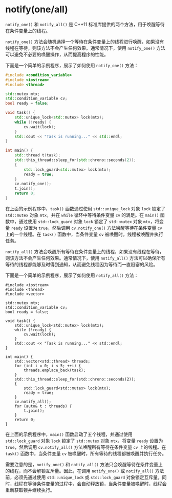 # notify(one/all)

`notify_one()` 和 `notify_all()` 是 C++11 标准库提供的两个方法，用于唤醒等待在条件变量上的线程。

`notify_one()` 方法会随机选择一个等待在条件变量上的线程进行唤醒，如果没有线程在等待，则该方法不会产生任何效果。通常情况下，使用 `notify_one()` 方法可以避免不必要的唤醒操作，从而提高程序的性能。

下面是一个简单的示例程序，展示了如何使用 `notify_one()` 方法：

```c++
#include <condition_variable>
#include <iostream>
#include <thread>

std::mutex mtx;
std::condition_variable cv;
bool ready = false;

void task() {
    std::unique_lock<std::mutex> lock(mtx);
    while (!ready) {
        cv.wait(lock);
    }
    std::cout << "Task is running..." << std::endl;
}

int main() {
    std::thread t(task);
    std::this_thread::sleep_for(std::chrono::seconds(2));
    {
        std::lock_guard<std::mutex> lock(mtx);
        ready = true;
    }
    cv.notify_one();
    t.join();
    return 0;
}
```

在上面的示例程序中，`task()` 函数通过使用 `std::unique_lock` 对象 `lock` 锁定了 `std::mutex` 对象 `mtx`，并在 `while` 循环中等待条件变量 `cv` 的满足。在 `main()` 函数中，通过使用 `std::lock_guard` 对象 `lock` 锁定了 `std::mutex` 对象 `mtx`，将变量 `ready` 设置为 `true`，然后调用 `cv.notify_one()` 方法唤醒等待在条件变量 `cv` 上的一个线程。在 `task()` 函数中，当条件变量 `cv` 被唤醒时，线程被唤醒并执行任务。

`notify_all()` 方法会唤醒所有等待在条件变量上的线程，如果没有线程在等待，则该方法不会产生任何效果。通常情况下，使用 `notify_all()` 方法可以确保所有等待的线程都能够及时得到通知，从而避免线程因为等待而一直阻塞的风险。

下面是一个简单的示例程序，展示了如何使用 `notify_all()` 方法：

```#include <condition_variable>
#include <iostream>
#include <thread>
#include <vector>

std::mutex mtx;
std::condition_variable cv;
bool ready = false;

void task() {
    std::unique_lock<std::mutex> lock(mtx);
    while (!ready) {
        cv.wait(lock);
    }
    std::cout << "Task is running..." << std::endl;
}

int main() {
    std::vector<std::thread> threads;
    for (int i = 0; i < 5; ++i) {
        threads.emplace_back(task);
    }
    std::this_thread::sleep_for(std::chrono::seconds(2));
    {
        std::lock_guard<std::mutex> lock(mtx);
        ready = true;
    }
    cv.notify_all();
    for (auto& t : threads) {
        t.join();
    }
    return 0;
}
```

在上面的示例程序中，`main()` 函数启动了五个线程，并通过使用 `std::lock_guard` 对象 `lock` 锁定了 `std::mutex` 对象 `mtx`，将变量 `ready` 设置为 `true`，然后调用 `cv.notify_all()` 方法唤醒所有等待在条件变量 `cv` 上的线程。在 `task()` 函数中，当条件变量 `cv` 被唤醒时，所有等待的线程都被唤醒并执行任务。

需要注意的是，`notify_one()` 和 `notify_all()` 方法只会唤醒等待在条件变量上的线程，而不会解锁互斥量。因此，在调用 `notify_one()` 或 `notify_all()` 方法前，必须先通过使用 `std::unique_lock` 或 `std::lock_guard` 对象锁定互斥量。同时，线程在等待条件变量的过程中，会自动释放锁，当条件变量被唤醒时，线程会重新获取锁并继续执行。

